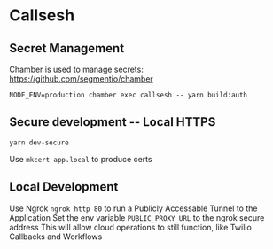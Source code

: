 # Callsesh

## Secret Management

Chamber is used to manage secrets: https://github.com/segmentio/chamber

```
NODE_ENV=production chamber exec callsesh -- yarn build:auth
```

## Secure development -- Local HTTPS
`yarn dev-secure`

Use `mkcert app.local` to produce certs


## Local Development

Use Ngrok `ngrok http 80` to run a Publicly Accessable Tunnel to the Application
Set the env variable `PUBLIC_PROXY_URL` to the ngrok secure address
This will allow cloud operations to still function, like Twilio Callbacks and Workflows
